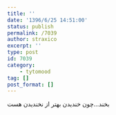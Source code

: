```yaml
---
title: ''
date: '1396/6/25 14:51:00'
status: publish
permalink: /7039
author: straxico
excerpt: ''
type: post
id: 7039
category:
    - tytomood
tag: []
post_format: []
---
```

بخند…چون خندیدن بهتر از نخندیدن هست